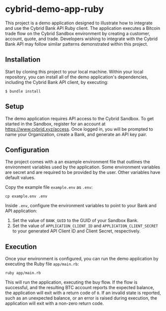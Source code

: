 # cybrid-demo-app-ruby

This project is a demo application designed to illustrate how to integrate and use the Cybrid Bank API Ruby client.
The application executes a Bitcoin trade flow on the Cybrid Sandbox environment by creating a customer, account, quote, and trade. 
Developers wishing to integrate with the Cybrid Bank API may follow similar patterns demonstrated within this project.  

## Installation

Start by cloning this project to your local machine. 
Within your local repository, you can install all of the demo application's dependencies, including the Cybrid Bank API client, by executing:

```
$ bundle install
```

## Setup

The demo application requires API access to the Cybrid Sandbox. 
To get started in the Sandbox, register for an account at https://www.cybrid.xyz/access. 
Once logged in, you will be prompted to name your Organization, create a Bank, and generate an API key pair.

## Configuration

The project comes with a an example environment file that outlines the environment variables used by the application.
Some environment variables are secret and are required to be provided by the user. Other variables have default values.

Copy the example file `example.env` as `.env`:

```
cp example.env .env
```

Inside `.env`, configure the environment variables to point to your Bank and API application:

1. Set the value of `BANK_GUID` to the GUID of your Sandbox Bank.
2. Set the value of `APPLICATION_CLIENT_ID` and `APPLICATION_CLIENT_SECRET` to your generated API Client ID and Client Secret, respectively.

## Execution

Once your environment is configured, you can run the demo application by executing the Ruby file `app/main.rb`:

```
ruby app/main.rb
```

This will run the application, executing the buy flow. If the flow is successful, and the resulting BTC account reports the expected balance, the application will exit with a return code of `0`.
If an invalid state is reported, such as an unexpected balance, or an error is raised during execution, the application will exit with a non-zero return code.

